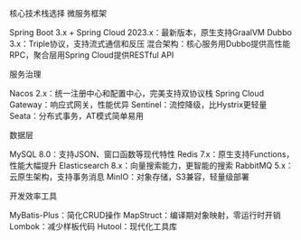 核心技术栈选择
微服务框架

Spring Boot 3.x + Spring Cloud 2023.x：最新版本，原生支持GraalVM
Dubbo 3.x：Triple协议，支持流式通信和反压
混合架构：核心服务用Dubbo提供高性能RPC，聚合层用Spring Cloud提供RESTful API

服务治理

Nacos 2.x：统一注册中心和配置中心，完美支持双协议栈
Spring Cloud Gateway：响应式网关，性能优异
Sentinel：流控降级，比Hystrix更轻量
Seata：分布式事务，AT模式简单易用

数据层

MySQL 8.0：支持JSON、窗口函数等现代特性
Redis 7.x：原生支持Functions，性能大幅提升
Elasticsearch 8.x：向量搜索能力，更智能的搜索
RabbitMQ 5.x：云原生架构，支持事务消息
MinIO：对象存储，S3兼容，轻量级部署

开发效率工具

MyBatis-Plus：简化CRUD操作
MapStruct：编译期对象映射，零运行时开销
Lombok：减少样板代码
Hutool：现代化工具库



